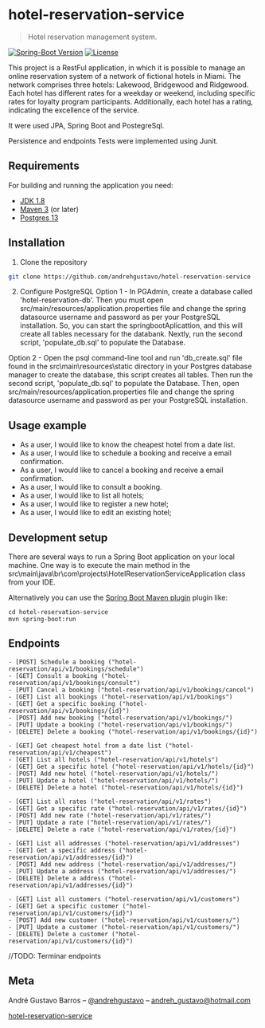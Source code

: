# hotel-reservation-service
> Hotel reservation management system.

[![Spring-Boot Version](spring-boot-sm.png)][spring-boot-url]
[![License](http://img.shields.io/:license-apache-blue.svg)](http://www.apache.org/licenses/LICENSE-2.0.html)

This project is a RestFul application, in which it is possible to manage an online reservation system of a network of fictional hotels in Miami. The network comprises three hotels: Lakewood, Bridgewood and Ridgewood. Each hotel has different rates for a weekday or weekend, including specific rates for loyalty program participants. Additionally, each hotel has a rating, indicating the excellence of the service.

It were used JPA, Spring Boot and PostegreSql.

Persistence and endpoints Tests were implemented using Junit.


## Requirements
For building and running the application you need:

- [JDK 1.8](https://www.oracle.com/java/technologies/javase-downloads.html#JDK11)
- [Maven 3](https://maven.apache.org/) (or later)
- [Postgres 13](https://www.postgresql.org/about/news/postgresql-13-released-2077/)


## Installation

1. Clone the repository

```sh
git clone https://github.com/andrehgustavo/hotel-reservation-service
```

2. Configure PostgreSQL
Option 1 - In PGAdmin, create a database called 'hotel-reservation-db'. Then you must open src/main/resources/application.properties file and change the spring datasource username and password as per your PostgreSQL installation. So, you can start the springbootAplicattion, and this will create all tables necessary for the
databank. Nextly, run the second script, 'populate_db.sql' to populate the Database.

Option 2 - Open the psql command-line tool and run 'db_create.sql' file found in the src\main\resources\static directory in your Postgres database manager to create the database, this script creates all tables. Then run the second script, 'populate_db.sql' to populate the Database. Then, open src/main/resources/application.properties file and change the spring datasource username and password as per your PostgreSQL installation.

## Usage example

- As a user, I would like to know the cheapest hotel from a date list.
- As a user, I would like to schedule a booking and receive a email confirmation.
- As a user, I would like to cancel a booking and receive a email confirmation.
- As a user, I would like to consult a booking.
- As a user, I would like to list all hotels;
- As a user, I would like to register a new hotel;
- As a user, I would like to edit an existing hotel;

## Development setup


There are several ways to run a Spring Boot application on your local machine. One way is to execute the main method in the src\main\java\br\com\projects\HotelReservationServiceApplication class from your IDE.

Alternatively you can use the [Spring Boot Maven plugin](https://docs.spring.io/spring-boot/docs/current/reference/html/build-tool-plugins-maven-plugin.html) plugin like:

```shell
cd hotel-reservation-service
mvn spring-boot:run
```

## Endpoints
    - [POST] Schedule a booking ("hotel-reservation/api/v1/bookings/schedule")
    - [GET] Consult a booking ("hotel-reservation/api/v1/bookings/consult")
    - [PUT] Cancel a booking ("hotel-reservation/api/v1/bookings/cancel")
    - [GET] List all bookings ("hotel-reservation/api/v1/bookings")
    - [GET] Get a specific booking ("hotel-reservation/api/v1/bookings/{id}")
    - [POST] Add new booking ("hotel-reservation/api/v1/bookings/")
    - [PUT] Update a booking ("hotel-reservation/api/v1/bookings/")
    - [DELETE] Delete a booking ("hotel-reservation/api/v1/bookings/{id}")

    - [GET] Get cheapest hotel from a date list ("hotel-reservation/api/v1/cheapest")
    - [GET] List all hotels ("hotel-reservation/api/v1/hotels")
    - [GET] Get a specific hotel ("hotel-reservation/api/v1/hotels/{id}")
    - [POST] Add new hotel ("hotel-reservation/api/v1/hotels/")
    - [PUT] Update a hotel ("hotel-reservation/api/v1/hotels/")
    - [DELETE] Delete a hotel ("hotel-reservation/api/v1/hotels/{id}")

    - [GET] List all rates ("hotel-reservation/api/v1/rates")
    - [GET] Get a specific rate ("hotel-reservation/api/v1/rates/{id}")
    - [POST] Add new rate ("hotel-reservation/api/v1/rates/")
    - [PUT] Update a rate ("hotel-reservation/api/v1/rates/")
    - [DELETE] Delete a rate ("hotel-reservation/api/v1/rates/{id}")

    - [GET] List all addresses ("hotel-reservation/api/v1/addresses")
    - [GET] Get a specific address ("hotel-reservation/api/v1/addresses/{id}")
    - [POST] Add new address ("hotel-reservation/api/v1/addresses/")
    - [PUT] Update a address ("hotel-reservation/api/v1/addresses/")
    - [DELETE] Delete a address ("hotel-reservation/api/v1/addresses/{id}")

    - [GET] List all customers ("hotel-reservation/api/v1/customers")
    - [GET] Get a specific customer ("hotel-reservation/api/v1/customers/{id}")
    - [POST] Add new customer ("hotel-reservation/api/v1/customers/")
    - [PUT] Update a customer ("hotel-reservation/api/v1/customers/")
    - [DELETE] Delete a customer ("hotel-reservation/api/v1/customers/{id}")

//TODO: Terminar endpoints
## Meta

André Gustavo Barros – [@andrehgustavo](https://www.linkedin.com/in/andr%C3%A9-gustavo-barros-457b9a43/) – andreh_gustavo@hotmail.com

[hotel-reservation-service](https://github.com/andrehgustavo/hotel-reservation-service)

<!-- Markdown link & img dfn's -->
[spring-boot-url]: https://ci.spring.io/teams/spring-boot/pipelines/spring-boot-2.4.x

